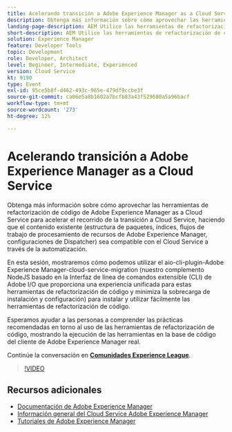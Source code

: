```yaml
---
title: Acelerando transición a Adobe Experience Manager as a Cloud Service
description: Obtenga más información sobre cómo aprovechar las herramientas de refactorización de código de Adobe Experience Manager as a Cloud Service para acelerar el recorrido de la transición a Cloud Service, haciendo que el contenido existente (estructura de paquetes, índices, flujos de trabajo de procesamiento de recursos de Adobe Experience Manager, configuraciones de Dispatcher) sea compatible con el Cloud Service a través de la automatización.
landing-page-description: AEM Utilice las herramientas de refactorización de código as a Cloud Service de la para acelerar la transición a Cloud Service.
short-description: AEM Utilice las herramientas de refactorización de código as a Cloud Service de la para acelerar la transición a Cloud Service.
solution: Experience Manager
feature: Developer Tools
topic: Development
role: Developer, Architect
level: Beginner, Intermediate, Experienced
version: Cloud Service
kt: 9190
type: Event
exl-id: 95ce5b8f-d462-493c-965e-479df9ccbe3f
source-git-commit: ca06e5a8b1602a7bcfb83a43f529680a5a96bacf
workflow-type: tm+mt
source-wordcount: '273'
ht-degree: 12%

---
```


# Acelerando transición a Adobe Experience Manager as a Cloud Service

Obtenga más información sobre cómo aprovechar las herramientas de refactorización de código de Adobe Experience Manager as a Cloud Service para acelerar el recorrido de la transición a Cloud Service, haciendo que el contenido existente (estructura de paquetes, índices, flujos de trabajo de procesamiento de recursos de Adobe Experience Manager, configuraciones de Dispatcher) sea compatible con el Cloud Service a través de la automatización.

En esta sesión, mostraremos cómo podemos utilizar el aio-cli-plugin-Adobe Experience Manager-cloud-service-migration (nuestro complemento NodeJS basado en la Interfaz de línea de comandos extensible (CLI) de Adobe I/O que proporciona una experiencia unificada para estas herramientas de refactorización de código y minimiza la sobrecarga de instalación y configuración) para instalar y utilizar fácilmente las herramientas de refactorización de código.

Esperamos ayudar a las personas a comprender las prácticas recomendadas en torno al uso de las herramientas de refactorización de código, mostrando la ejecución de las herramientas en la base de código del cliente de Adobe Experience Manager real.

Continúe la conversación en **[Comunidades Experience League](https://adobe.ly/3ETr7FI)**.

>[!VIDEO](https://video.tv.adobe.com/v/338036/?quality=12&learn=on&hidetitle=true)

## Recursos adicionales

- [Documentación de Adobe Experience Manager ](https://experienceleague.adobe.com/docs/experience-manager-cloud-service.html?lang=es)
- [Información general del Cloud Service Adobe Experience Manager](https://experienceleague.adobe.com/docs/experience-manager-cloud-service/overview/home.html)
- [Tutoriales de Adobe Experience Manager](https://experienceleague.adobe.com/docs/experience-manager-tutorials.html)
